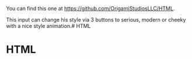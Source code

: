 You can find this one at https://github.com/OrigamiStudiosLLC/HTML.

This input can change his style via 3 buttons to serious, modern or cheeky with a nice style animation.# HTML
# HTML
